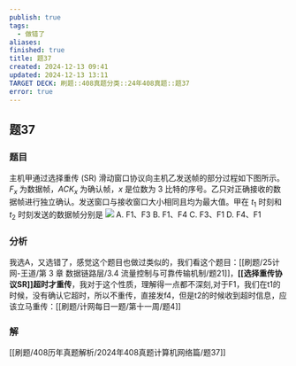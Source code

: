 ```yaml
---
publish: true
tags:
  - 做错了
aliases: 
finished: true
title: 题37
created: 2024-12-13 09:41
updated: 2024-12-13 13:11
TARGET DECK: 刷题::408真题分类::24年408真题::题37
error: true
---
```

## 题37
### 题目
主机甲通过选择重传 (SR) 滑动窗口协议向主机乙发送帧的部分过程如下图所示。$F_x$ 为数据帧，$ACK_x$ 为确认帧，$x$ 是位数为 3 比特的序号。乙只对正确接收的数据帧进行独立确认。发送窗口与接收窗口大小相同且均为最大值。甲在 $t_1$ 时刻和 $t_2$ 时刻发送的数据帧分别是
![](https://img.hwenyi.live/202412132110635.webp)
A. F1、F3
B. F1、F4
C. F3、F1
D. F4、F1
### 分析
我选A，又选错了，感觉这个题目也做过类似的，我们看这个题目：[[刷题/25计网-王道/第 3 章 数据链路层/3.4 流量控制与可靠传输机制/题21]]，**[[选择重传协议SR]]超时才重传**，我对于这个性质，理解得一点都不深刻,对于F1，我们在t1的时候，没有确认它超时，所以不重传，直接发f4，但是t2的时候收到超时信息，应该立马重传：[[刷题/计网每日一题/第十一周/题4]]
### 解  
[[刷题/408历年真题解析/2024年408真题计算机网络篇/题37]]
